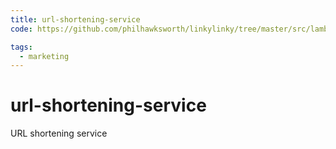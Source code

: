 ```yaml
---
title: url-shortening-service
code: https://github.com/philhawksworth/linkylinky/tree/master/src/lambda

tags: 
  - marketing
---
```


# url-shortening-service

URL shortening service 
